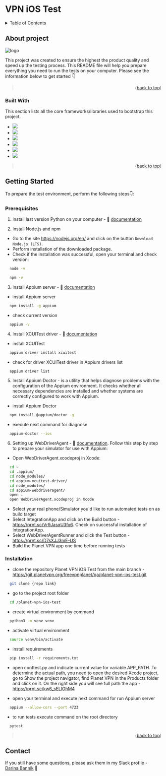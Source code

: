 # VPN iOS Test

<details>
  <summary>Table of Contents</summary>
  <ol>
    <li>
      <a href="#about-the-project">About The Project</a>
      <ul>
        <li><a href="#built-with">Built With</a></li>
      </ul>
    </li>
    <li>
      <a href="#getting-started">Getting Started</a>
      <ul>
        <li><a href="#prerequisites">Prerequisites</a></li>
        <li><a href="#installation">Installation</a></li>
      </ul>
    </li>
        <li><a href="#contact">Contact</a></li>
  </ol>
</details>


## About project 

![logo](https://git.planetvpn.org/uploads/-/system/project/avatar/468/photo_2024-07-11_12-27-13.jpg?width=48)

This project was created to ensure the highest the product quality and speed up the testing process.
This README file will help you prepare everything you need to run the tests on your computer.
Please see the information below to get started 👇

> <p align="right">(<a href="#readme-top">back to top</a>)</p>

### Built With
This section lists all the core frameworks/libraries used to bootstrap this project. 

- <img src="https://img.shields.io/badge/Python-3776AB?style=for-the-badge&logo=python&logoColor=yellow"/>
- <img src="https://img.shields.io/badge/Node.js-5FA04E?style=for-the-badge&logo=node.js&logoColor=white"/>
- <img src="https://img.shields.io/badge/npm-CB3837?style=for-the-badge&logo=npm&logoColor=white"/>
- <img src="https://img.shields.io/badge/Appium-EE376D?style=for-the-badge&logo=appium&logoColor=white"/>
- <img src="https://img.shields.io/badge/XCUITest-83B81A?style=for-the-badge"/>
- <img src="https://img.shields.io/badge/XCode-147EFB?style=for-the-badge&logo=xcode&logoColor=white"/>

> <p align="right">(<a href="#readme-top">back to top</a>)</p>

## Getting Started
To prepare the test environment, perform the following steps👇:
### Prerequisites

1. Install last version Python on your computer - 🧐 [documentation](https://www.python.org/downloads/)

2. Install Node.js and npm
- Go to the site https://nodejs.org/en/ and click on the button `Download Node.js (LTS)`.
- Perform installation of the downloaded package.
- Check if the installation was successful, open your terminal and check version:
```sh
  node -v
  ```
```sh
  npm -v
  ```

3. Install Appium server - 🧐 [documentation](https://appium.io/docs/en/2.11/quickstart/install/)
- install Appium server
```sh
  npm install -g appium
  ```
- check current version 
```sh
  appium -v
  ```
4. Install XCUITest driver - 🧐 [documentation](https://appium.github.io/appium-xcuitest-driver/7.24/installation/)

- install XCUITest 
```sh
  appium driver install xcuitest
  ```
- сheck for driver XCUITest driver in Appium drivers list
```sh
  appium driver list
  ```
5. Install Appium Doctor - is a utility that helps diagnose problems with the configuration of the Appium environment. It checks whether all necessary dependencies are installed and whether systems are correctly configured to work with Appium. 
- install Appium Doctor 
```sh
  npm install @appium/doctor -g
  ```
- execute next command for diagnose
```sh
  appium-doctor --ios
  ```

6. Setting up WebDriverAgent - 🧐 [documentation](https://appium.github.io/appium-xcuitest-driver/4.24/wda-custom-server/).
Follow this step by step to prepare your simulator for use with Appium:
- Open WebDriverAgent.xcodeproj in Xcode:
```sh
  cd ~
  cd .appium/
  cd node_modules/
  cd appium-xcuitest-driver/
  cd node_modules/
  cd appium-webdriveragent/
  open .
  open WebDriverAgent.xcodeproj in Xcode 
  ```
- Select your real phone/Simulator you'd like to run automated tests on as build target
- Select IntegrationApp and click on the Build button - https://prnt.sc/Vr9JasqU3fo6. Check on successful installation of IntegrationApp.
- Select WebDriverAgentRunner and click the Test button - https://prnt.sc/D7sXJJ3mE-US
- Build the Planet VPN app one time before running tests

### Installation
- clone the repository Planet VPN iOS Test from the main branch - https://git.planetvpn.org/freevpnplanet/qa/planet-vpn-ios-test.git 
```sh
  git clone {repo link}
  ```
- go to the project root folder 
```sh
  cd /planet-vpn-ios-test
  ```
- create virtual environment by command
```sh
  python3 -m venv venv
  ```
- activate virtual environment
```sh
  source venv/bin/activate
  ```
- install requirements
```sh
  pip install -r requirements.txt
  ```
- open conftest.py and indicate current value for variable APP_PATH. To determine the actual path, you need to open the desired Xcode project, go to Show the project navigator, find Planet VPN in the Products folder and click on it. On the right side you will see full path the app - https://prnt.sc/kw6_sELIOhM4

- open your terminal and execute next command for run Appium server 
```sh
  appium --allow-cors --port 4723
  ```
- to run tests execute command on the root directory
```sh
  pytest
  ```

> <p align="right">(<a href="#readme-top">back to top</a>)</p>

## Contact
If you still have some questions, please ask them in my Slack profile - [Darina Bannik](https://planetvpn.slack.com/team/U03LV5XPYCX) 🙌